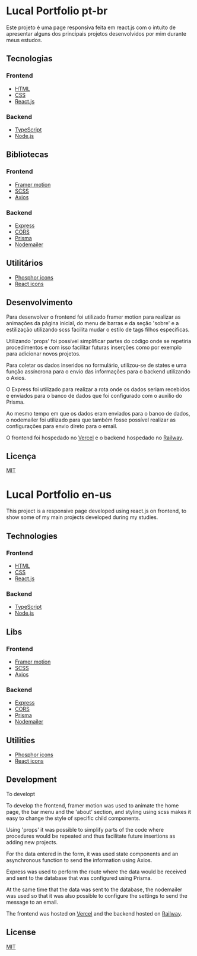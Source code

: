 # Lucal Portfolio pt-br

Este projeto é uma page responsiva feita em react.js com o intuito de apresentar alguns dos principais projetos desenvolvidos por mim durante meus estudos.

## Tecnologias

### Frontend
- [HTML](https://www.w3schools.com/html/)
- [CSS](https://www.w3schools.com/css/)
- [React.js](https://pt-br.reactjs.org/)

### Backend
- [TypeScript](https://www.typescriptlang.org/)
- [Node.js](https://nodejs.org/en/)

## Bibliotecas

### Frontend
- [Framer motion](https://www.framer.com/motion/)
- [SCSS](https://sass-lang.com/)
- [Axios](https://axios-http.com/ptbr/docs/intro)

### Backend
- [Express](https://expressjs.com/pt-br/)
- [CORS](https://developer.mozilla.org/pt-BR/docs/Web/HTTP/CORS)
- [Prisma](https://www.prisma.io/)
- [Nodemailer](https://nodemailer.com/about/)

## Utilitários
- [Phosphor icons](https://phosphoricons.com/)
- [React icons](https://react-icons.github.io/react-icons)

## Desenvolvimento

  Para desenvolver o frontend foi utilizado framer motion para realizar as animações da página inicial, do menu de barras e da seção 'sobre' e a estilização utilizando scss facilita mudar o estilo de tags filhos específicas.

Utilizando 'props' foi possível simplificar partes do código onde se repetiria procedimentos e com isso facilitar futuras inserções como por exemplo para adicionar novos projetos.

Para coletar os dados inseridos no formulário, utilizou-se de states e uma função assíncrona para o envio das informações para o backend utilizando o Axios.

O Express foi utilizado para realizar a rota onde os dados seriam recebidos e enviados para o banco de dados que foi configurado com o auxilio do Prisma.

Ao mesmo tempo em que os dados eram enviados para o banco de dados, o nodemailer foi utilizado para que também fosse possível realizar as configurações para envio direto para o email.

O frontend foi hospedado no [Vercel](https://vercel.com/) e o backend hospedado no [Railway](https://railway.app/).


## Licença
[MIT](https://choosealicense.com/licenses/mit/)


# Lucal Portfolio en-us

This project is a responsive page developed using react.js on frontend, to show some of my main projects developed during my studies.

## Technologies

### Frontend
- [HTML](https://www.w3schools.com/html/)
- [CSS](https://www.w3schools.com/css/)
- [React.js](https://pt-br.reactjs.org/)

### Backend
- [TypeScript](https://www.typescriptlang.org/)
- [Node.js](https://nodejs.org/en/)

## Libs

### Frontend
- [Framer motion](https://www.framer.com/motion/)
- [SCSS](https://sass-lang.com/)
- [Axios](https://axios-http.com/ptbr/docs/intro)

### Backend
- [Express](https://expressjs.com/pt-br/)
- [CORS](https://developer.mozilla.org/pt-BR/docs/Web/HTTP/CORS)
- [Prisma](https://www.prisma.io/)
- [Nodemailer](https://nodemailer.com/about/)

## Utilities
- [Phosphor icons](https://phosphoricons.com/)
- [React icons](https://react-icons.github.io/react-icons)

## Development

To developt

 To develop the frontend, framer motion was used to animate the home page, the bar menu and the 'about' section, and styling using scss makes it easy to change the style of specific child components.

Using 'props' it was possible to simplify parts of the code where procedures would be repeated and thus facilitate future insertions as adding new projects.

For the data entered in the form, it was used state components and an asynchronous function to send the information using Axios.

Express was used to perform the route where the data would be received and sent to the database that was configured using Prisma.

At the same time that the data was sent to the database, the nodemailer was used so that it was also possible to configure the settings to send the message to an email.

The frontend was hosted on [Vercel](https://vercel.com/) and the backend hosted on [Railway](https://railway.app/).


## License
[MIT](https://choosealicense.com/licenses/mit/)
